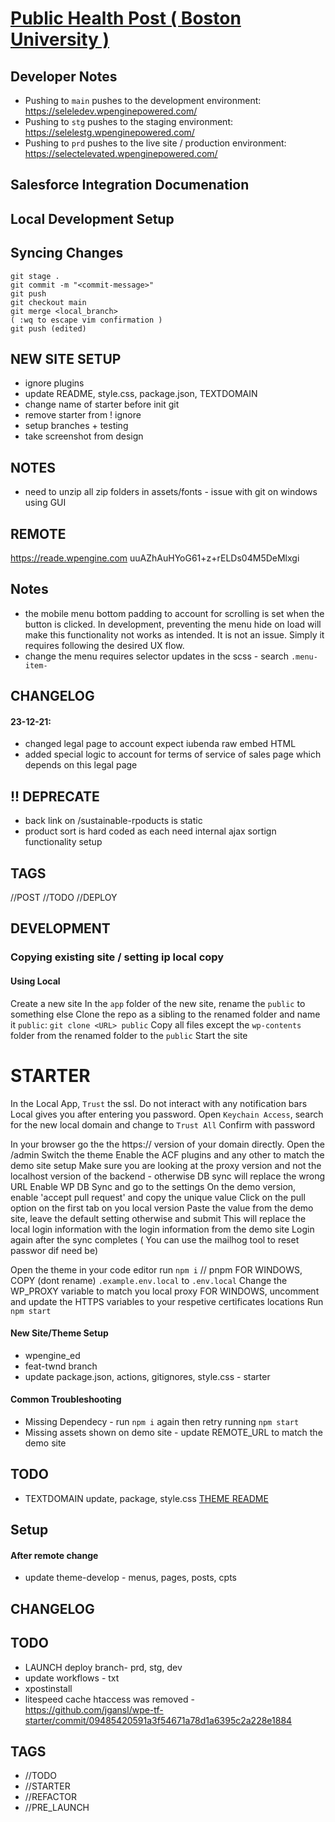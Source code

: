 # [Public Health Post ( Boston University )](https://phpost.wpenginepowered.com)

## Developer Notes
- Pushing to `main` pushes to the development environment: https://seleledev.wpenginepowered.com/
- Pushing to `stg` pushes to the staging environment: https://selelestg.wpenginepowered.com/
- Pushing to `prd` pushes to the live site / production environment: https://selectelevated.wpenginepowered.com/

## Salesforce Integration Documenation


## Local Development Setup


## Syncing Changes
```
git stage .
git commit -m "<commit-message>"
git push
git checkout main
git merge <local_branch>
( :wq to escape vim confirmation )
git push (edited) 
```


## NEW SITE SETUP
- ignore plugins
- update README, style.css, package.json, TEXTDOMAIN
- change name of starter before init git
- remove starter from ! ignore
- setup branches + testing
- take screenshot from design


## NOTES
- need to unzip all zip folders in assets/fonts - issue with git on windows using GUI




## REMOTE
https://reade.wpengine.com
uuAZhAuHYoG61+z+rELDs04M5DeMlxgi


## Notes
- the mobile menu bottom padding to account for scrolling is set when the button is clicked. In development, preventing the menu hide on load will make this functionality not works as intended. It is not an issue. Simply it requires following the desired UX flow.
- change the menu requires selector updates in the scss - search `.menu-item-`


## CHANGELOG

#### 23-12-21:
- changed legal page to account expect iubenda raw embed HTML
- added special logic to account for terms of service of sales page which depends on this legal page








## !! DEPRECATE

- back link on /sustainable-rpoducts is static
- product sort is hard coded as each need internal ajax sortign functionality setup


## TAGS
//POST
//TODO
//DEPLOY


## DEVELOPMENT


### Copying existing site / setting ip local copy
#### Using Local
Create a new site
In the `app` folder of the new site, rename the `public` to something else
Clone the repo as a sibling to the renamed folder and name it `public`: `git clone <URL> public`
Copy all files except the `wp-contents` folder from the renamed folder to the `public`
Start the site

# STARTER

In the Local App, `Trust` the ssl.
Do not interact with any notification bars Local gives you after entering you password.
Open `Keychain Access`, search for the new local domain and change to `Trust All`
Confirm with password

In your browser go the the https:// version of your domain directly.
Open the /admin 
Switch the theme
Enable the ACF plugins and any other to match the demo site setup
Make sure you are looking at the proxy version and not the localhost version of the backend - otherwise DB sync will replace the wrong URL
Enable WP DB Sync and go to the settings
On the demo version, enable 'accept pull request' and copy the unique value
Click on the pull option on the first tab on you local version
Paste the value from the demo site, leave the default setting otherwise and submit
This will replace the local login information with the login information from the demo site
Login again after the sync completes ( You can use the mailhog tool to reset passwor dif need be)


Open the theme in your code editor
run `npm i` // pnpm
FOR WINDOWS, COPY (dont rename) `.example.env.local` to `.env.local`
Change the WP_PROXY variable to match you local proxy
FOR WINDOWS, uncomment and update the HTTPS variables to your respetive certificates locations
Run `npm start`



#### New Site/Theme Setup
- wpengine_ed
- feat-twnd branch
- update package.json, actions, gitignores, style.css - starter



#### Common Troubleshooting
- Missing Dependecy - run `npm i` again then retry running `npm start`
- Missing assets shown on demo site - update REMOTE_URL to match the demo site


## TODO
- TEXTDOMAIN update, package, style.css
[THEME README](wp-content/themes/starter/README.md)


## Setup


#### After remote change
- update theme-develop - menus, pages, posts, cpts


## **CHANGELOG**




## **TODO**
- LAUNCH deploy branch- prd, stg, dev
- update workflows - txt
- xpostinstall
- litespeed cache htaccess was removed - https://github.com/jgansl/wpe-tf-starter/commit/09485420591a3f54671a78d1a6395c2a228e1884



## TAGS
- //TODO
- //STARTER
- //REFACTOR
- //PRE_LAUNCH

